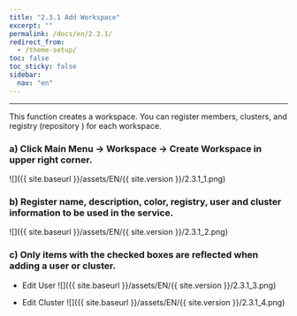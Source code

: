 ```yaml
---
title: "2.3.1 Add Workspace"
excerpt: ""
permalink: /docs/en/2.3.1/
redirect_from:
  - /theme-setup/
toc: false
toc_sticky: false
sidebar:
  nav: "en"
---
```



---
This function creates a workspace. You can register members, clusters, and registry (repository ) for each workspace.

### a\) Click Main Menu → Workspace → Create Workspace in upper right corner.
![]({{ site.baseurl }}/assets/EN/{{ site.version }}/2.3.1_1.png)

### b\) Register name, description, color, registry, user and cluster information to be used in the service.
![]({{ site.baseurl }}/assets/EN/{{ site.version }}/2.3.1_2.png)

### c\) Only items with the checked boxes are reflected when adding a user or cluster.

* Edit User
![]({{ site.baseurl }}/assets/EN/{{ site.version }}/2.3.1_3.png)

* Edit Cluster
![]({{ site.baseurl }}/assets/EN/{{ site.version }}/2.3.1_4.png)
